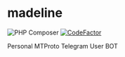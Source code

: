# madeline
![PHP Composer](https://github.com/Cvar1984/madeline/workflows/PHP%20Composer/badge.svg?branch=master)
[![CodeFactor](https://www.codefactor.io/repository/github/cvar1984/madeline/badge)](https://www.codefactor.io/repository/github/cvar1984/madeline)

Personal MTProto Telegram User BOT

